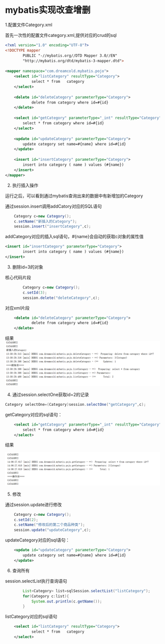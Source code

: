 # mybatis实现改查增删

1.配置文件Category.xml

首先一次性的配置文件category.xml,提供对应的crud的sql

```xml
<?xml version="1.0" encoding="UTF-8"?>
<!DOCTYPE mapper
        PUBLIC "-//mybatis.org//DTD Mapper 3.0//EN"
        "http://mybatis.org/dtd/mybatis-3-mapper.dtd">

<mapper namespace="com.dreamcold.mybatis.pojo">
    <select id="listCategory" resultType="Category">
            select * from   category
    </select>

    <delete id="deleteCategory" parameterType="Category">
            delete from category where id=#{id}
    </delete>

    <select id="getCategory" parameterType="_int" resultType="Category">
        select * from category where id=#{id}
    </select>

    <update id="updateCategory" parameterType="Category">
        update category set name=#{name} where id=#{id}
    </update>

    <insert id="insertCategory" parameterType="Category">
        insert into category ( name ) values (#{name})
    </insert>
</mapper>
```

2. 执行插入操作

运行之后，可以看到通过mybatis查询出来的数据中有新增加的Category

通过session.insert调用addCatory对应的SQL语句

```java
    Category c=new Category();
    c.setName("新插入的Category");
    session.insert("insertCategory",c);
```

addCategory对应的插入sql语句，#{name}会自动的获取c对象的属性值

```xml
<insert id="insertCategory" parameterType="Category">
        insert into category ( name ) values (#{name})
</insert>
```    


3. 删除id=3的对象

核心代码片段

```java
        Category c=new Category();
        c.setId(3);
        session.delete("deleteCategory",c);
```


对应xml片段

```xml
    <delete id="deleteCategory" parameterType="Category">
            delete from category where id=#{id}
    </delete>
```

结果
![](images/2020-10-18-13-59-16.png)


4. 通过session.selectOne获取id=2的记录

```java
Category selectOne=(Category)session.selectOne("getCategory",c);
```

getCategory对应的sql语句：

```xml
    <select id="getCategory" parameterType="_int" resultType="Category">
        select * from category where id=#{id}
    </select>
```

结果

![](images/2020-10-18-14-08-48.png)


5. 修改

通过session.update进行修改
```java
    Category c=new Category();
    c.setId(2);
    c.setName("修改后的第二个商品种类");
    session.update("updateCategory",c);
```


updateCategory对应的sql语句：

```xml
    <update id="updateCategory" parameterType="Category">
        update category set name=#{name} where id=#{id}
    </update>
```

6. 查询所有

session.selectList执行查询语句
```java
        List<Category> list=sqlSession.selectList("listCategory");
        for(Category c:list){
            System.out.println(c.getName());
        }
```
listCategory对应的sql语句

```xml
    <select id="listCategory" resultType="Category">
            select * from   category
    </select>
```